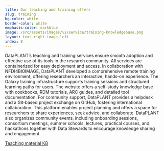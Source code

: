 ```yaml
---
title: Our teaching and training offers
slug: training 
bg-color: white
border-color: white
emphasis-color: darkblue
image: /src/assets/images/v2/service/training-knowledgebase.png
layout: text-right-image-left
index: 8
---
```


DataPLANT’s teaching and training services ensure smooth adoption and effective use of its tools in the research community. 
All services are containerized for easy deployment and access. 
In collaboration with NFDI4BIOIMAGE, DataPLANT developed a comprehensive remote training environment, offering researchers an interactive, hands-on experience. 
The Galaxy training infrastructure supports training sessions and structured learning paths for users. 
The website offers a self-study knowledge base with cookbooks, RDM tutorials, ARC guides, and detailed tool documentation. 
For community support, DataPLANT provides a helpdesk and a Git-based project exchange on GitHub, fostering international collaboration. 
This platform enables project planning and offers a space for researchers to share experiences, seek advice, and collaborate. 
DataPLANT also organizes community events, including onboarding sessions, consortium meetings, summer schools, lectures, practical courses, and hackathons together with Data Stewards to encourage knowledge sharing and engagement. 


[Teaching material KB](https://nfdi4plants.org/nfdi4plants.knowledgebase/docs/teaching-materials/index.html)
